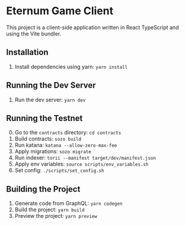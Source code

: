# Eternum Game Client

This project is a client-side application written in React TypeScript and using the Vite bundler.

## Installation

1. Install dependencies using yarn: `yarn install`

## Running the Dev Server

1. Run the dev server: `yarn dev`

## Running the Testnet

0. Go to the `contracts` directory: `cd contracts`
1. Build contracts: `sozo build`
2. Run katana: `katana --allow-zero-max-fee`
3. Apply migrations: `sozo migrate`
4. Run indexer: `torii --manifest target/dev/manifest.json`
5. Apply env variables: `source scripts/env_variables.sh`
6. Set config: `./scripts/set_config.sh`

## Building the Project

1. Generate code from GraphQL: `yarn codegen`
2. Build the project: `yarn build`
3. Preview the project: `yarn preview`
